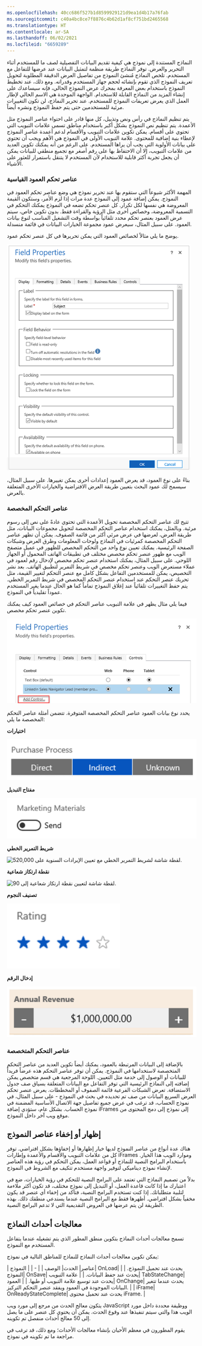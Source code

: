 ```yaml
---
ms.openlocfilehash: 40cc686f527b1d8599929121d9ea1d4b17a76fab
ms.sourcegitcommit: c40a4bc8ce7f8876c4b62d1af8cf751bd2465568
ms.translationtype: HT
ms.contentlocale: ar-SA
ms.lasthandoff: 06/02/2021
ms.locfileid: "6659289"
---
```

النماذج المستندة إلى نموذج هي كيفية تقديم البيانات التفصيلية لصف ما للمستخدم أثناء التحرير والعرض. توفر النماذج طريقة منظمة لتمثيل البيانات عند عرضها للتفاعل مع المستخدم. تلخص النماذج مُنشئ النموذج من تفاصيل العرض الدقيقة المطلوبة لتحويل تعريف النموذج الذي تقوم بإنشائه لحجم جهاز المستخدم وقدراته. ومع ذلك، عند تخطيط النموذج باستخدام بعض المعرفة بمحرك عرض النموذج الحالي، فإنه سيساعدك على إنشاء المزيد من النماذج القابلة للاستخدام. الواجهة الموحدة هي الاسم الحالي لإطار العمل الذي يعرض تعريفات النموذج للمستخدم. عند تحرير النماذج، لن تكون التغييرات مرئية للمستخدمين حتى يتم حفظ النموذج ونشره أيضاً.

يتم تنظيم النماذج في رأس ونص وتذييل، كل منها قادر على احتواء عناصر النموذج مثل الأعمدة. يتم تنظيم نص النموذج بشكل أكبر باستخدام مناطق تسمى علامات التبويب التي تحتوي على أقسام. يمكن تكوين علامات التبويب والأقسام لدعم أعمدة عناصر النموذج لإعطاء بنية إضافية للمحتوى. علامة التبويب الأولى في النموذج هي الأهم ويجب أن تحتوي على بيانات الأولوية التي يجب أن يراها المستخدم. على الرغم من أنه يمكنك تكوين العديد من علامات التبويب، إلا أن الاحتفاظ بها على رقم أصغر مع تجميع منطقي للبيانات يمكن أن يجعل تجربة أكثر قابلية للاستخدام لأن المستخدم لا يتنقل باستمرار للعثور على الأشياء.

### <a name="standard-column-controls"></a>عناصر تحكم العمود القياسية

المهمة الأكثر شيوعاً التي ستقوم بها عند تحرير نموذج هي وضع عناصر تحكم العمود في النموذج. يمكن إضافة عمود إلى النموذج عدة مرات إذا لزم الأمر، وستكون القيمة المعروضة هي نفسها لكل تكرار. كل عنصر تحكم تضعه في النموذج يمكنك التحكم في التسمية المعروضة، وخصائص أخرى مثل الرؤية والقراءة فقط. بدون تكوين خاص، سيتم عرض العمود بعنصر تحكم محدد تلقائياً بواسطة وقت التشغيل المناسب لنوع بيانات العمود. على سبيل المثال، سيعرض عمود مجموعة الخيارات البيانات في قائمة منسدلة.

يوضح ما يلي مثالاً لخصائص العمود التي يمكن تحريرها في كل عنصر تحكم عمود.

![لقطة شاشة لخصائص العمود التي يمكن تحريرها في كل عنصر تحكم.](../media/MB200.1_03_02_01_01.png)

بناءً على نوع العمود، قد يعرض العمود إعدادات أخرى يمكن تغييرها. على سبيل المثال، سيسمح لك عمود البحث بتعيين طريقة العرض الافتراضية والخيارات الأخرى المتعلقة بالعرض.

### <a name="custom-controls"></a>عناصر التحكم المخصصة 

تتيح لك عناصر التحكم المخصصة تحويل الأعمدة التي تحتوي عادةً على نص إلى رسوم مرئية. وبالمثل، يمكنك استخدام عناصر التحكم المخصصة لتحويل مجموعات البيانات، مثل طريقة العرض، لعرضها في عرض مرئي أكثر من قائمة الصفوف. يمكن أن تظهر عناصر التحكم المخصصة كمرئيات في النماذج ولوحات المعلومات وطرق العرض وشبكات الصفحة الرئيسية. يمكنك تعيين نوع واحد من التحكم المخصص للظهور في عميل متصفح الويب مع ظهور عنصر تحكم مخصص مختلف في تطبيقات الهاتف المحمول أو الجهاز اللوحي. على سبيل المثال، يمكنك استخدام عنصر تحكم مخصص لإدخال رقم لعمود في عملاء مستعرض الويب وعنصر تحكم مخصص في شريط التمرير لتطبيق الهاتف. بعد نشر التخصيص، يمكن للمستخدمين التفاعل بشكل كامل مع عنصر التحكم لتغيير القيمة، مثل تحريك عنصر التحكم عند استخدام عنصر التحكم المخصص في شريط التمرير الخطي. يتم حفظ التغييرات تلقائياً عند إغلاق النموذج تماماً كما هو الحال عندما يغير المستخدم عموداً تقليدياً في النموذج.

فيما يلي مثال يظهر في علامة التبويب عناصر التحكم في خصائص العمود كيف يمكنك تكوين عنصر تحكم مخصص.

![نافذة خصائص العمود مع مربع أحمر حول إضافة عنصر التحكم.](../media/MB200.1_03_02_01_02.png)

 

يحدد نوع بيانات العمود عناصر التحكم المخصصة المتوفرة. تتضمن أمثلة عناصر التحكم المخصصة ما يلي:

**اختيارات**

![لقطة شاشة للاختيارات مع خيارات عملية الشراء المباشرة وغير المباشرة وغير المعروفة.](../media/MB200.1_03_02_01_03.png)

**مفتاح التبديل**

![لقطة شاشة لمفتاح التبديل مع تعيين مواد التسويق إلى إرسال.](../media/MB200.1_03_02_01_04.png)

**شريط التمرير الخطي**

![لقطة شاشة لشريط التمرير الخطي مع تعيين الإيرادات السنوية على 520,000.](../media/MB200.1_03_02_01_05.png)

**نقطة ارتكاز شعاعية**

![لقطة شاشة لتعيين نقطة ارتكاز شعاعية إلى 90.](../media/MB200.1_03_02_01_06.png)

**تصنيف النجوم**

![تصنيف النجوم مع تعيين التصنيف إلى أربع نجوم.](../media/MB200.1_03_02_01_07.png)

**إدخال الرقم**

![لقطة شاشة لإدخال رقم مع تعيين الإيرادات السنوية إلى 1,000,000.00 دولار.](../media/MB200.1_03_02_01_08.png)

### <a name="specialized-controls"></a>عناصر التحكم المتخصصة

بالإضافة إلى البيانات المرتبطة بالعمود، يمكنك أيضاً تكوين العديد من عناصر التحكم المتخصصة لاستخدامها في النموذج. يمكن أن توفر عناصر التحكم هذه عرضاً فريداً للبيانات أو الوصول إلى خدمة مثل التعيين. اللوحة المرجعية هي قسم متخصص يمكن إضافته إلى النماذج الرئيسية التي توفر التفاعل مع البيانات المتعلقة بسياق صف جدول الاستضافة. تعرض الشبكات الفرعية قائمة الصفوف أو المخططات. يعرض عنصر تحكم العرض السريع البيانات من صف تم تحديده في بحث في النموذج - على سبيل المثال، في نموذج الحساب، قد ترغب في عرض جميع تفاصيل جهة الاتصال الأساسية المضمنة في نموذج الحساب. بشكل عام، ستؤدي إضافة iFrames إلى نموذج إلى دمج المحتوى من موقع ويب آخر داخل النموذج. 

## <a name="show-or-hide-form-elements"></a>إظهار أو إخفاء عناصر النموذج

هناك عدة أنواع من عناصر النموذج لديها خيار إظهارها أو إخفاؤها بشكل افتراضي. توفر كل من علامات التبويب والأقسام والأعمدة وإطارات iFrames وموارد الويب هذا الخيار. باستخدام البرامج النصية للنماذج أو قواعد العمل، يمكن التحكم في رؤية هذه العناصر لإنشاء نموذج ديناميكي لتوفير واجهة مستخدم تتكيف مع الشروط في النموذج.

بدلاً من تصميم النماذج التي تعتمد على البرامج النصية للتحكم في رؤية الخيارات، ضع في اعتبارك ما إذا كانت قاعدة العمل، أو التبديل إلى نموذج مختلف، قد تكون أكثر ملاءمة لتلبية متطلباتك. إذا كنت تستخدم البرامج النصية، فتأكد من إخفاء أي عنصر قد يكون مخفياً بشكل افتراضي. أظهرها فقط مع البرامج النصية عندما يستدعي منطقك ذلك. بهذه الطريقة لن يتم عرضها في العروض التقديمية التي لا تدعم البرامج النصية.

## <a name="form-event-handlers"></a>معالجات أحداث النماذج

تسمح معالجات أحداث النماذج بتكوين منطق المطور الذي يتم تشغيله عندما يتفاعل المستخدم مع النموذج.

يمكن تكوين معالجات أحداث النماذج للنماذج للمناطق التالية في نموذج:

| عناصر| الحدث| الوصف |
| - |
| النموذج| OnLoad| يحدث عند تحميل النموذج. |
| النموذج| OnSave| يحدث عند حفظ البيانات. |
| علامة التبويب| TabStateChange| يحدث عند توسيع علامة التبويب أو طيها. |
| العمود| OnChange| يحدث عندما تتغير البيانات الموجودة في العمود ويفقد عنصر التحكم التركيز. |
| iFrame| OnReadyStateComplete| يحدث عند تحميل محتوى iFrame. |


يتكون معالج الحدث من مرجع إلى مورد ويب JavaScript ووظيفة محددة داخل مورد الويب هذا والتي سيتم تنفيذها عند وقوع الحدث. يمكن أن يحتوي كل عنصر على ما يصل إلى 50 معالج أحداث منفصل تم تكوينه.

يقوم المطورون في معظم الأحيان بإنشاء معالجات الأحداث؛ ومع ذلك، قد ترغب في مراجعة ما تم تكوينه في نموذج.

 

 
